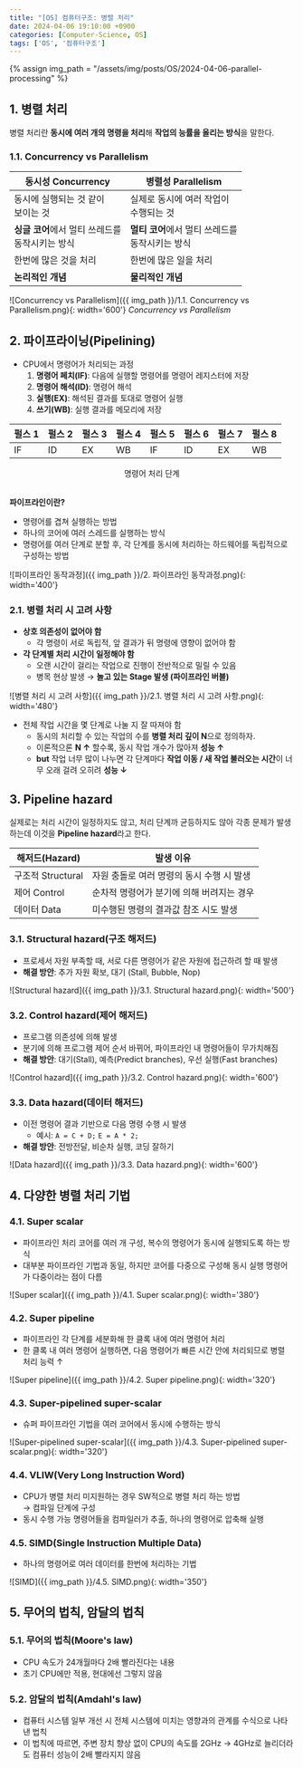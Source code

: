 ```yaml
---
title: "[OS] 컴퓨터구조: 병렬 처리"
date: 2024-04-06 19:10:00 +0900
categories: [Computer-Science, OS]
tags: ['OS', '컴퓨터구조']
---
```

{% assign img_path = "/assets/img/posts/OS/2024-04-06-parallel-processing" %}



## 1. 병렬 처리

병렬 처리란 **동시에 여러 개의 명령을 처리**해 **작업의 능률을 올리는 방식**을 말한다.

### 1.1. Concurrency vs Parallelism

| 동시성 Concurrency                                  | 병렬성 Parallelism                                  |
| --------------------------------------------------- | --------------------------------------------------- |
| 동시에 실행되는 것 같이<br> 보이는 것               | 실제로 동시에 여러 작업이<br> 수행되는 것           |
| **싱글 코어**에서 멀티 쓰레드를<br> 동작시키는 방식 | **멀티 코어**에서 멀티 쓰레드를<br> 동작시키는 방식 |
| 한번에 많은 것을 처리                               | 한번에 많은 일을 처리                               |
| **논리적인 개념**                                   | **물리적인 개념**                                   |

![Concurrency vs Parallelism]({{ img_path }}/1.1. Concurrency vs Parallelism.png){: width='600'}
_Concurrency vs Parallelism_



## 2. 파이프라이닝(Pipelining)

- CPU에서 명령어가 처리되는 과정
  1. **명령어 페치(IF)**: 다음에 실행할 명령어를 명령어 레지스터에 저장
  2. **명령어 해석(ID)**: 명령어 해석
  3. **실행(EX)**: 해석된 결과를 토대로 명령어 실행
  4. **쓰기(WB)**: 실행 결과를 메모리에 저장

| 펄스 1 | 펄스 2 | 펄스 3 | 펄스 4 | 펄스 5 | 펄스 6 | 펄스 7 | 펄스 8 |
| ------ | ------ | ------ | ------ | ------ | ------ | ------ | ------ |
| IF     | ID     | EX     | WB     | IF     | ID     | EX     | WB     |

<center>명령어 처리 단계</center>
<br>

**파이프라인이란?**
- 명령어를 겹쳐 실행하는 방법
- 하나의 코어에 여러 스레드를 실행하는 방식
- 명령어를 여러 단계로 분할 후, 각 단계를 동시에 처리하는 하드웨어를 독립적으로 구성하는 방법

![파이프라인 동작과정]({{ img_path }}/2. 파이프라인 동작과정.png){: width='400'}

### 2.1. 병렬 처리 시 고려 사항

- **상호 의존성이 없어야 함**
  - 각 명령이 서로 독립적, 앞 결과가 뒤 명령에 영향이 없어야 함
- **각 단계별 처리 시간이 일정해야 함**
  - 오랜 시간이 걸리는 작업으로 진행이 전반적으로 밀릴 수 있음
  - 병목 현상 발생 → **놀고 있는 Stage 발생 (파이프라인 버블)**

![병렬 처리 시 고려 사항]({{ img_path }}/2.1. 병렬 처리 시 고려 사항.png){: width='480'}

- 전체 작업 시간을 몇 단계로 나눌 지 잘 따져야 함
  - 동시의 처리할 수 있는 작업의 수를 **병렬 처리 깊이 N**으로 정의하자.
  - 이론적으론 **N ↑** 할수록, 동시 작업 개수가 많아져 **성능 ↑**
  - **but** 작업 너무 많이 나누면 각 단계마다 **작업 이동 / 새 작업 불러오는 시간**이 너무 오래 걸려 오히려 **성능 ↓**



## 3. Pipeline hazard

실제로는 처리 시간이 일정하지도 않고, 처리 단계까 균등하지도 않아 각종 문제가 발생하는데 이것을 **Pipeline hazard**라고 한다.

| 해저드(Hazard)    | 발생 이유                                 |
| ----------------- | ----------------------------------------- |
| 구조적 Structural | 자원 충돌로 여러 명령의 동시 수행 시 발생 |
| 제어 Control      | 순차적 명령어가 분기에 의해 버려지는 경우 |
| 데이터 Data       | 미수행된 명령의 결과값 참조 시도 발생     |

### 3.1. Structural hazard(구조 해저드)

- 프로세서 자원 부족할 때, 서로 다른 명령어가 같은 자원에 접근하려 할 때 발생
- **해결 방안**: 추가 자원 확보, 대기 (Stall, Bubble, Nop)

![Structural hazard]({{ img_path }}/3.1. Structural hazard.png){: width='500'}

### 3.2. Control hazard(제어 해저드)

- 프로그램 의존성에 의해 발생
- 분기에 의해 프로그램 제어 순서 바뀌어, 파이프라인 내 명령어들이 무가치해짐
- **해결 방안**: 대기(Stall), 예측(Predict branches), 우선 실행(Fast branches)

![Control hazard]({{ img_path }}/3.2. Control hazard.png){: width='600'}

### 3.3. Data hazard(데이터 해저드)

- 이전 명령어 결과 기반으로 다음 명령 수행 시 발생
  - 예시: `A = C + D;` `E = A * 2;`
- **해결 방안**: 전방전달, 비순차 실행, 코딩 잘하기

![Data hazard]({{ img_path }}/3.3. Data hazard.png){: width='600'}



## 4. 다양한 병렬 처리 기법

### 4.1. Super scalar

- 파이프라인 처리 코어를 여러 개 구성, 복수의 명령어가 동시에 실행되도록 하는 방식
- 대부분 파이프라인 기법과 동일, 하지만 코어를 다중으로 구성해 동시 실행 명령어가 다중이라는 점이 다름

![Super scalar]({{ img_path }}/4.1. Super scalar.png){: width='380'}

### 4.2. Super pipeline

- 파이프라인 각 단계를 세분화해 한 클록 내에 여러 명령어 처리
- 한 클록 내 여러 명령어 실행하면, 다음 명령어가 빠른 시간 안에 처리되므로 병렬 처리 능력 ↑

![Super pipeline]({{ img_path }}/4.2. Super pipeline.png){: width='320'}

### 4.3. Super-pipelined super-scalar

- 슈퍼 파이프라인 기법을 여러 코어에서 동시에 수행하는 방식

![Super-pipelined super-scalar]({{ img_path }}/4.3. Super-pipelined super-scalar.png){: width='320'}

### 4.4. VLIW(Very Long Instruction Word)

- CPU가 병렬 처리 미지원하는 경우 SW적으로 병렬 처리 하는 방법<br>
  → 컴파일 단계에 구성
- 동시 수행 가능 명령어들을 컴파일러가 추출, 하나의 명령어로 압축해 실행

### 4.5. SIMD(Single Instruction Multiple Data)

- 하나의 명령어로 여러 데이터를 한번에 처리하는 기법

![SIMD]({{ img_path }}/4.5. SIMD.png){: width='350'}



## 5. 무어의 법칙, 암달의 법칙

### 5.1. 무어의 법칙(Moore's law)

- CPU 속도가 24개월마다 2배 빨라진다는 내용
- 초기 CPU에만 적용, 현대에선 그렇지 않음

### 5.2. 암달의 법칙(Amdahl's law)

- 컴퓨터 시스템 일부 개선 시 전체 시스템에 미치는 영향과의 관계를 수식으로 나타낸 법칙
- 이 법칙에 따르면, 주변 장치 향상 없이 CPU의 속도를 2GHz → 4GHz로 늘리더라도 컴퓨터 성능이 2배 빨라지지 않음